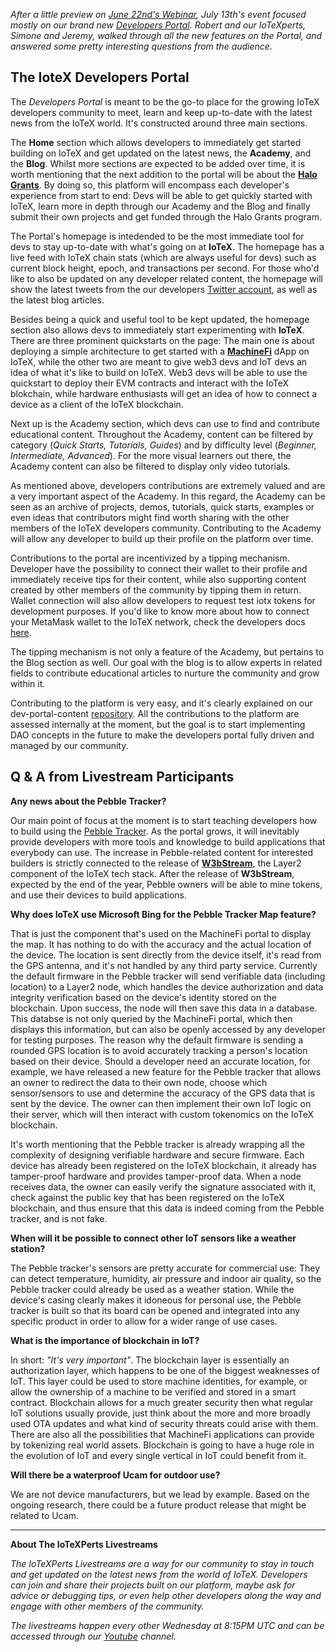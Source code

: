 *After a little preview on [June 22nd's Webinar](https://developers.iotex.io/blogposts/IoTeXPerts-June-22-Livestream-Recap), July 13th's event focused mostly on our brand new [Developers Portal](https://developers.iotex.io/). Robert and our IoTeXperts, Simone and Jeremy, walked through all the new features on the Portal, and answered some pretty interesting questions from the audience.*


## The IoteX Developers Portal 
The *Developers Portal* is meant to be the go-to place for the growing IoTeX developers community to meet, learn and keep up-to-date with the latest news from the IoTeX world. It's constructed around three main sections.

The **Home** section which allows developers to immediately get started building on IoTeX and get updated on the latest news, the **Academy**, and the **Blog**. Whilst more sections are expected to be added over time, it is worth mentioning that the next addition to the portal will be about the [**Halo Grants**](https://community.iotex.io/c/halo-grants/61). By doing so, this platform will encompass each developer's experience from start to end: Devs will be able to get quickly started with IoTeX, learn more in depth through our Academy and the Blog and finally submit their own projects and get funded through the Halo Grants program.

The Portal's homepage is intedended to be the most immediate tool for devs to stay up-to-date with what's going on at **IoTeX**. The homepage has a live feed with IoTeX chain stats (which are always useful for devs) such as current block height, epoch, and transactions per second. For those who'd like to also be updated on any developer related content, the homepage will show the latest tweets from the our developers [Twitter account](https://twitter.com/iotex_dev), as well as the latest blog articles. 

Besides being a quick and useful tool to be kept updated, the homepage section also allows devs to immediately start experimenting with **IoTeX**. There are three prominent quickstarts on the page: The main one is about deploying a simple architecture to get started with a [**MachineFi**](https://machinefi.com/) dApp on IoTeX, while the other two are meant to give web3 devs and IoT devs an idea of what it's like to build on IoTeX. Web3 devs will be able to use the quickstart to deploy their EVM contracts and interact with the IoTeX blokchain, while hardware enthusiasts will get an idea of how to connect a device as a client of the IoTeX blockchain.

Next up is the Academy section, which devs can use to find and contribute educational content. Throughout the Academy, content can be filtered by category (*Quick Starts, Tutorials, Guides*) and by difficulty level (*Beginner, Intermediate, Advanced*). For the more visual learners out there, the Academy content can also be filtered to display only video tutorials. 

As mentioned above, developers contributions are extremely valued and are a very important aspect of the Academy. In this regard, the Academy can be seen as an archive of projects, demos, tutorials, quick starts, examples or even ideas that contributors might find worth sharing with the other members of the IoTeX developers community. Contributing to the Academy will allow any developer to build up their profile on the platform over time. 

Contributions to the portal are incentivized by a tipping mechanism. Developer have the possibility to connect their wallet to their profile and immediately receive tips for their content, while also supporting content created by other members of the community by tipping them in return. Wallet connection will also allow developers to request test iotx tokens for development purposes. If you'd like to know more about how to connect your MetaMask wallet to the IoTeX network, check the developers docs [here](https://app.gitbook.com/o/-MQ9LhchTp7_QJr-AYG0/s/-MUPHwAAaa4_zIrX70rA/get-started/iotex-wallets/metamask).

The tipping mechanism is not only a feature of the Academy, but pertains to the Blog section as well. Our goal with the blog is to allow experts in related fields to contribute educational articles to nurture the community and grow within it. 

Contributing to the platform is very easy, and it's clearly explained on our dev-portal-content [repository](https://github.com/iotexproject/dev-portal-content). All the contributions to the platform are assessed internally at the moment, but the goal is to start implementing DAO concepts in the future to make the developers portal fully driven and managed by our community. 



## Q & A from Livestream Participants

**Any news about the Pebble Tracker?**

Our main point of focus at the moment is to start teaching developers how to build using the [Pebble Tracker](https://metapebble.app/). As the portal grows, it will inevitably provide developers with more tools and knowledge to build applications that everybody can use. The increase in Pebble-related content for interested builders is strictly connected to the release of [**W3bStream**](https://app.gitbook.com/o/-MQ9LhchTp7_QJr-AYG0/s/-MUPHwAAaa4_zIrX70rA/machinefi/w3bstream-network), the Layer2 component of the IoTeX tech stack. After the release of **W3bStream**, expected by the end of the year, Pebble owners will be able to mine tokens, and use their devices to build applications.


**Why does IoTeX use Microsoft Bing for the Pebble Tracker Map feature?**

That is just the component that's used on the MachineFi portal to display the map. It has nothing to do with the accuracy and the actual location of the device. The location is sent directly from the device itself, it's read from the GPS antenna, and it's not handled by any third party service. 
Currently the default firmware in the Pebble tracker will send verifiable data (including location) to a Layer2 node, which handles the device authorization and data integrity verification based on the device's identity stored on the blockchain. Upon success, the node will then save this data in a database. This databse is not only queried by the MachineFi portal, which then displays this information, but can also be openly accessed by any developer for testing purposes. The reason why the default firmware is sending a rounded GPS location is to avoid accurately tracking a person's location based on their device. Should a developer need an accurate location, for example, we have released a new feature for the Pebble tracker that allows an owner to redirect the data to their own node, choose which sensor/sensors to use and determine the accuracy of the GPS data that is sent by the device. The owner can then implement their own IoT logic on their server, which will then interact with custom tokenomics on the IoTeX blockchain. 

It's worth mentioning that the Pebble tracker is already wrapping all the complexity of designing verifiable hardware and secure firmware. Each device has already been registered on the IoTeX blockchain, it already has tamper-proof hardware and provides tamper-proof data.  When a node receives data, the owner can easily verify the signature associated with it, check against the public key that has been registered on the IoTeX blockchain, and thus ensure that this data is indeed coming from the Pebble tracker, and is not fake. 


**When will it be possible to connect other IoT sensors like a weather station?**

The Pebble tracker's sensors are pretty accurate for commercial use: They can detect temperature, humidity, air pressure and indoor air quality, so the Pebble tracker could already be used as a weather station. While the device's casing clearly makes it idoneous for personal use, the Pebble tracker is built so that its board can be opened and integrated into any specific product in order to allow for a wider range of use cases. 


**What is the importance of blockchain in IoT?**

In short: *"It's very important"*. The blockchain layer is essentially an authorization layer, which happens to be one of the biggest weaknesses of IoT. This layer could be used to store machine identities, for example, or allow the ownership of a machine to be verified and stored in a smart contract. Blockchain allows for a much greater security then what regular IoT solutions usually provide, just think about the more and more broadly used OTA updates and what kind of security threats could arise with them. There are also all the possibilities that MachineFi applications can provide by tokenizing real world assets. Blockchain is going to have a huge role in the evolution of IoT and every single vertical in IoT could benefit from it. 


**Will there be a waterproof Ucam for outdoor use?**

We are not device manufacturers, but we lead by example. Based on the ongoing research, there could be a future product release that might be related to Ucam. 


___
**About The IoTeXPerts Livestreams**

*The IoTeXPerts Livestreams are a way for our community to stay in touch and get updated on the latest news from the world of IoTeX. Developers can join and share their projects built on our platform, maybe ask for advice or debugging tips, or even help other developers along the way and engage with other members of the community.*

*The livestreams happen every other Wednesday at 8:15PM UTC and can be accessed through our [Youtube](https://www.youtube.com/c/IoTeXOfficialChannel) channel.*

